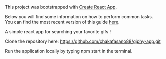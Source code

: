 This project was bootstrapped with [Create React App](https://github.com/facebookincubator/create-react-app).

Below you will find some information on how to perform common tasks.<br>
You can find the most recent version of this guide [here](https://github.com/facebookincubator/create-react-app/blob/master/packages/react-scripts/template/README.md).

A simple react app for searching your favorite gifs !

Clone the repository here: https://github.com/chakafasano88/giphy-app.git

Run the application locally by typing npm start in the terminal.
